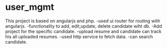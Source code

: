 # user_mgmt
This project is based on angularjs and php.
-used ui router for routing with angularjs.
-functionality to add, edit,update, delete candidate wiht db.
-Add project for the specific candidate.
-upload resume and candidate can track his all uploaded resumes.
-used http service to fetch data.
-can search candidate.
